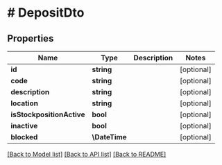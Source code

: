 # # DepositDto

## Properties

Name | Type | Description | Notes
------------ | ------------- | ------------- | -------------
**id** | **string** |  | [optional]
**code** | **string** |  | [optional]
**description** | **string** |  | [optional]
**location** | **string** |  | [optional]
**isStockpositionActive** | **bool** |  | [optional]
**inactive** | **bool** |  | [optional]
**blocked** | **\DateTime** |  | [optional]

[[Back to Model list]](../../README.md#models) [[Back to API list]](../../README.md#endpoints) [[Back to README]](../../README.md)
